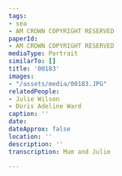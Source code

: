 ```yaml
---
tags:
- sea
- AM CROWN COPYRIGHT RESERVED
paperId:
- AM CROWN COPYRIGHT RESERVED
mediaType: Portrait
similarTo: []
title: '00183'
images:
- "/assets/media/00183.JPG"
relatedPeople:
- Julie Wilson
- Doris Adeline Ward
caption: ''
date: 
dateApprox: false
location: ''
description: ''
transcription: Mum and Julie

---
```

